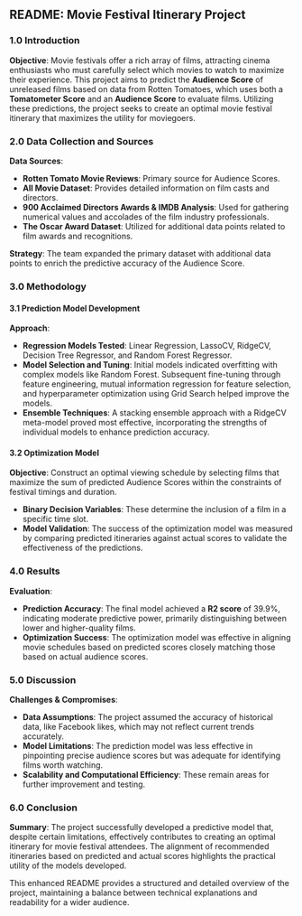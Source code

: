 ## README: Movie Festival Itinerary Project

### 1.0 Introduction

**Objective**: Movie festivals offer a rich array of films, attracting cinema enthusiasts who must carefully select which movies to watch to maximize their experience. This project aims to predict the **Audience Score** of unreleased films based on data from Rotten Tomatoes, which uses both a **Tomatometer Score** and an **Audience Score** to evaluate films. Utilizing these predictions, the project seeks to create an optimal movie festival itinerary that maximizes the utility for moviegoers.

### 2.0 Data Collection and Sources

**Data Sources**: 
- **Rotten Tomato Movie Reviews**: Primary source for Audience Scores.
- **All Movie Dataset**: Provides detailed information on film casts and directors.
- **900 Acclaimed Directors Awards & IMDB Analysis**: Used for gathering numerical values and accolades of the film industry professionals.
- **The Oscar Award Dataset**: Utilized for additional data points related to film awards and recognitions.

**Strategy**: The team expanded the primary dataset with additional data points to enrich the predictive accuracy of the Audience Score.

### 3.0 Methodology

#### 3.1 Prediction Model Development

**Approach**:
- **Regression Models Tested**: Linear Regression, LassoCV, RidgeCV, Decision Tree Regressor, and Random Forest Regressor.
- **Model Selection and Tuning**: Initial models indicated overfitting with complex models like Random Forest. Subsequent fine-tuning through feature engineering, mutual information regression for feature selection, and hyperparameter optimization using Grid Search helped improve the models.
- **Ensemble Techniques**: A stacking ensemble approach with a RidgeCV meta-model proved most effective, incorporating the strengths of individual models to enhance prediction accuracy.

#### 3.2 Optimization Model

**Objective**: Construct an optimal viewing schedule by selecting films that maximize the sum of predicted Audience Scores within the constraints of festival timings and duration.
- **Binary Decision Variables**: These determine the inclusion of a film in a specific time slot.
- **Model Validation**: The success of the optimization model was measured by comparing predicted itineraries against actual scores to validate the effectiveness of the predictions.

### 4.0 Results

**Evaluation**:
- **Prediction Accuracy**: The final model achieved a **R2 score** of 39.9%, indicating moderate predictive power, primarily distinguishing between lower and higher-quality films.
- **Optimization Success**: The optimization model was effective in aligning movie schedules based on predicted scores closely matching those based on actual audience scores.

### 5.0 Discussion

**Challenges & Compromises**:
- **Data Assumptions**: The project assumed the accuracy of historical data, like Facebook likes, which may not reflect current trends accurately.
- **Model Limitations**: The prediction model was less effective in pinpointing precise audience scores but was adequate for identifying films worth watching.
- **Scalability and Computational Efficiency**: These remain areas for further improvement and testing.

### 6.0 Conclusion

**Summary**: The project successfully developed a predictive model that, despite certain limitations, effectively contributes to creating an optimal itinerary for movie festival attendees. The alignment of recommended itineraries based on predicted and actual scores highlights the practical utility of the models developed.

This enhanced README provides a structured and detailed overview of the project, maintaining a balance between technical explanations and readability for a wider audience.
